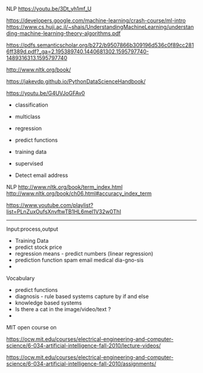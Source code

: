 NLP
https://youtu.be/3Dt_yh1mf_U

https://developers.google.com/machine-learning/crash-course/ml-intro
https://www.cs.huji.ac.il/~shais/UnderstandingMachineLearning/understanding-machine-learning-theory-algorithms.pdf

https://pdfs.semanticscholar.org/b272/b9507866b309196d536c0f89cc2816ff389d.pdf?_ga=2.195389740.1440681302.1595797740-1489316313.1595797740


http://www.nltk.org/book/

https://jakevdp.github.io/PythonDataScienceHandbook/


https://youtu.be/G4UVJoGFAv0

- classification
- multiclass 
- regression
- predict functions
- training data
- supervised 


- Detect email address


NLP 
http://www.nltk.org/book/term_index.html
http://www.nltk.org/book/ch06.html#accuracy_index_term


https://www.youtube.com/playlist?list=PLnZuxOufsXnvftwTB1HL6mel1V32w0ThI

-------------
Input:process,output

- Training Data
- predict stock price 
- regression means - predict numbers
  (linear regression)
- prediction function
  spam email
  medical dia-gno-sis
- 
Vocabulary
- predict functions
- diagnosis - rule based systems capture by if and else
- knowledge based systems
- Is there a cat in the image/video/text ?
- 


MIT open course on

https://ocw.mit.edu/courses/electrical-engineering-and-computer-science/6-034-artificial-intelligence-fall-2010/lecture-videos/

https://ocw.mit.edu/courses/electrical-engineering-and-computer-science/6-034-artificial-intelligence-fall-2010/assignments/

